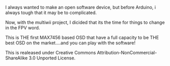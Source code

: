 I always wanted to make an open software device, but before Arduino, i always tough that it may be to complicated.

Now, with the multiwii project, I dicided that its the time for things to change in the FPV word.

This is THE first MAX7456 based OSD that have a full capacity to be THE best OSD on the market....and you can play with the software!

This is realeased under  Creative Commons Attribution-NonCommercial-ShareAlike 3.0 Unported License.
